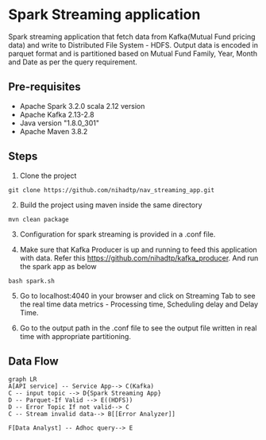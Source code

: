 # Spark Streaming application

Spark streaming application that fetch data from Kafka(Mutual Fund pricing data) and write to Distributed File System - HDFS. Output data is encoded in parquet format and is partitioned based on Mutual Fund Family, Year, Month and Date as per the query requirement.

## Pre-requisites

- Apache Spark 3.2.0 scala 2.12 version
- Apache Kafka 2.13-2.8
- Java version "1.8.0_301"
- Apache Maven 3.8.2

## Steps

1. Clone the project
```
git clone https://github.com/nihadtp/nav_streaming_app.git
```

2. Build the project using maven inside the same directory

```
mvn clean package
```

3. Configuration for spark streaming is provided in a .conf file.

4. Make sure that Kafka Producer is up and running to feed this application with data. Refer this https://github.com/nihadtp/kafka_producer. And run the spark app as below

```
bash spark.sh
```

5. Go to localhost:4040 in your browser and click on Streaming Tab to see the real time data metrics - Processing time, Scheduling delay and Delay Time.

6. Go to the output path in the .conf file to see the output file written in real time with appropriate partitioning.

## Data Flow
```mermaid
graph LR
A[API service] -- Service App--> C(Kafka)
C -- input topic --> D{Spark Streaming App}
D -- Parquet-If Valid --> E((HDFS))
D -- Error Topic If not valid--> C
C -- Stream invalid data--> B[[Error Analyzer]]

F[Data Analyst] -- Adhoc query--> E
```

